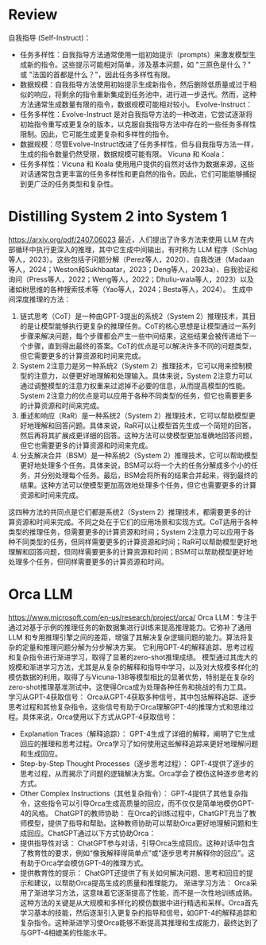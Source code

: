 # Review
自我指导 (Self-Instruct)：
- 任务多样性：自我指导方法通常使用一组初始提示（prompts）来激发模型生成新的指令。这些提示可能相对简单，涉及基本问题，如 "三原色是什么？" 或 "法国的首都是什么？"，因此任务多样性有限。
- 数据规模：自我指导方法使用初始提示生成新指令，然后删除低质量或过于相似的响应，将剩余的指令重新集成到任务池中，进行进一步迭代。然而，这种方法通常生成数量有限的指令，数据规模可能相对较小。
Evolve-Instruct：
- 任务多样性：Evolve-Instruct 是对自我指导方法的一种改进，它尝试逐渐将初始指令重写成更复杂的版本，以克服自我指导方法中存在的一些任务多样性限制。因此，它可能生成更复杂和多样性的指令。
- 数据规模：尽管Evolve-Instruct改进了任务多样性，但与自我指导方法一样，生成的指令数量仍然受限，数据规模可能有限。
Vicuna 和 Koala：
- 任务多样性：Vicuna 和 Koala 使用用户提供的自然对话作为数据来源，这些对话通常包含更丰富的任务多样性和更自然的指令。因此，它们可能能够捕捉到更广泛的任务类型和复杂性。

  
# Distilling System 2 into System 1
https://arxiv.org/pdf/2407.06023
最近，人们提出了许多方法来使用 LLM 在内部循环中执行更深入的推理，其中它生成中间输出，有时称为 LLM 程序（Schlag等人，2023）。这些包括子问题分解（Perez等人，2020）、自我改进（Madaan等人，2024；Weston和Sukhbaatar，2023；Deng等人，2023a）、自我验证和询问（Press等人，2022；Weng等人，2022；Dhuliu-wala等人，2023）以及诸如树思维的各种搜索技术等（Yao等人，2024；Besta等人，2024）。 
生成中间深度推理的方法：
1. 链式思考（CoT）是一种由GPT-3提出的系统2（System 2）推理技术，其目的是让模型能够执行更复杂的推理任务。CoT的核心思想是让模型通过一系列步骤来解决问题，每个步骤都会产生一些中间结果，这些结果会被传递给下一个步骤，直到得出最终的答案。CoT的优点是可以解决许多不同的问题类型，但它需要更多的计算资源和时间来完成。
2. System 2注意力是另一种系统2（System 2）推理技术，它可以用来控制模型的注意力，以便更好地理解和处理输入。具体来说，System 2注意力可以通过调整模型的注意力权重来过滤掉不必要的信息，从而提高模型的性能。System 2注意力的优点是可以应用于各种不同类型的任务，但它也需要更多的计算资源和时间来完成。
3. 重述和响应（RaR）是一种系统2（System 2）推理技术，它可以帮助模型更好地理解和回答问题。具体来说，RaR可以让模型首先生成一个简短的回答，然后再将其扩展成更详细的回答。这种方法可以使模型更加准确地回答问题，但它也需要更多的计算资源和时间来完成。
4. 分支解决合并（BSM）是一种系统2（System 2）推理技术，它可以帮助模型更好地处理多个任务。具体来说，BSM可以将一个大的任务分解成多个小的任务，并分别处理每个任务。最后，BSM会将所有的结果合并起来，得到最终的结果。这种方法可以使模型更加高效地处理多个任务，但它也需要更多的计算资源和时间来完成。

这四种方法的共同点是它们都是系统2（System 2）推理技术，都需要更多的计算资源和时间来完成。不同之处在于它们的应用场景和实现方式。CoT适用于各种类型的推理任务，但需要更多的计算资源和时间；System 2注意力可以应用于各种不同类型的任务，但同样需要更多的计算资源和时间；RaR可以帮助模型更好地理解和回答问题，但同样需要更多的计算资源和时间；BSM可以帮助模型更好地处理多个任务，但同样需要更多的计算资源和时间。


# Orca LLM
https://www.microsoft.com/en-us/research/project/orca/
Orca LLM：专注于通过对基于示例的推理任务的新数据集进行训练来提高推理能力。它弥补了通用 LLM 和专用推理引擎之间的差距，增强了其解决复杂逻辑问题的能力。算法将复杂的定量和推理问题分解为分步解决方案。
它利用GPT-4的解释追踪、思考过程和复杂指令进行渐进学习，取得了显著的zero-shot推理成绩。
模型通过其庞大的规模和渐进学习方法，尤其是从复杂的解释和指导中学习，以及对大规模多样化的模仿数据的利用，取得了与Vicuna-13B等模型相比的显著优势，特别是在复杂的zero-shot推理基准测试中。这使得Orca成为处理各种任务和挑战的有力工具。
学习从GPT-4获取信号： Orca从GPT-4获取多种信号，其中包括解释追踪、逐步思考过程和其他复杂指令。这些信号有助于Orca理解GPT-4的推理方式和思维过程。具体来说，Orca使用以下方式从GPT-4获取信号：
- Explanation Traces（解释追踪）： GPT-4生成了详细的解释，阐明了它生成回应的推理和思考过程。Orca学习了如何使用这些解释追踪来更好地理解问题和生成回应。
- Step-by-Step Thought Processes（逐步思考过程）： GPT-4提供了逐步的思考过程，从而揭示了问题的逻辑解决方案。Orca学会了模仿这种逐步思考的方式。
- Other Complex Instructions（其他复杂指令）： GPT-4提供了其他复杂指令，这些指令可以引导Orca生成高质量的回应，而不仅仅是简单地模仿GPT-4的风格。
ChatGPT的教师协助： 在Orca的训练过程中，ChatGPT充当了教师模型，提供了指导和帮助。这种教师协助可以帮助Orca更好地理解问题和生成回应。ChatGPT通过以下方式协助Orca：
- 提供指导性对话： ChatGPT参与对话，引导Orca生成回应。这种对话中包含了教育性的要求，例如“像我解释得简单点”或“逐步思考并解释你的回应”。这有助于Orca学会模仿GPT-4的推理方式。
- 提供教育性的提示： ChatGPT还提供了有关如何解决问题、思考和回应的提示和建议，以帮助Orca提高生成的质量和推理能力。
渐进学习方法： Orca采用了渐进学习方法，这意味着它逐渐提高了性能，而不是一次性地训练成熟。这种方法的关键是从大规模和多样化的模仿数据中进行精选和采样。Orca首先学习基本的技能，然后逐渐引入更复杂的指导和信号，如GPT-4的解释追踪和复杂指令。这种渐进学习使Orca能够不断提高其推理和生成能力，最终达到了与GPT-4相媲美的性能水平。
